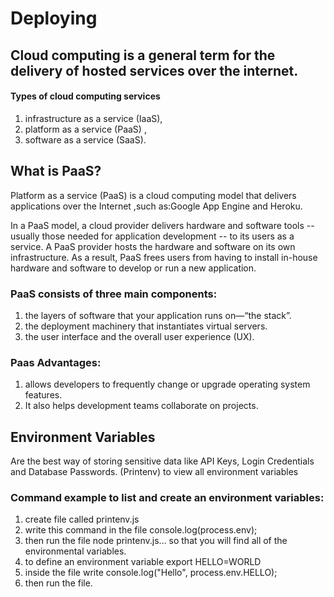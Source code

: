 # Deploying
## Cloud computing is a general term for the delivery of hosted services over the internet.
#### Types of cloud computing services
1. infrastructure as a service (IaaS),
2. platform as a service (PaaS) ,
3. software as a service (SaaS).

## What is PaaS?
Platform as a service (PaaS) is a cloud computing model that delivers applications over the Internet ,such as:Google App Engine and Heroku.

In a PaaS model, a cloud provider delivers hardware and software tools -- usually those needed for application development -- to its users as a service. A PaaS provider hosts the hardware and software on its own infrastructure. As a result, PaaS frees users from having to install in-house hardware and software to develop or run a new application.

### PaaS consists of three main components:
1. the layers of software that your application runs on—“the stack”.
2.  the deployment machinery that instantiates virtual servers.
3. the user interface and the overall user experience (UX).

### Paas Advantages:
1. allows developers to frequently change or upgrade operating system features.
2. It also helps development teams collaborate on projects.

## Environment Variables
Are the best way of storing sensitive data like API Keys, Login Credentials and Database Passwords.
(Printenv) to view all environment variables

### Command example to list and create an environment variables:

1. create file called printenv.js
2. write this command in the file console.log(process.env);
3. then run the file node printenv.js… so that you will find all of the environmental variables.
4. to define an environment variable export HELLO=WORLD
5. inside the file write console.log("Hello", process.env.HELLO);
6. then run the file.
